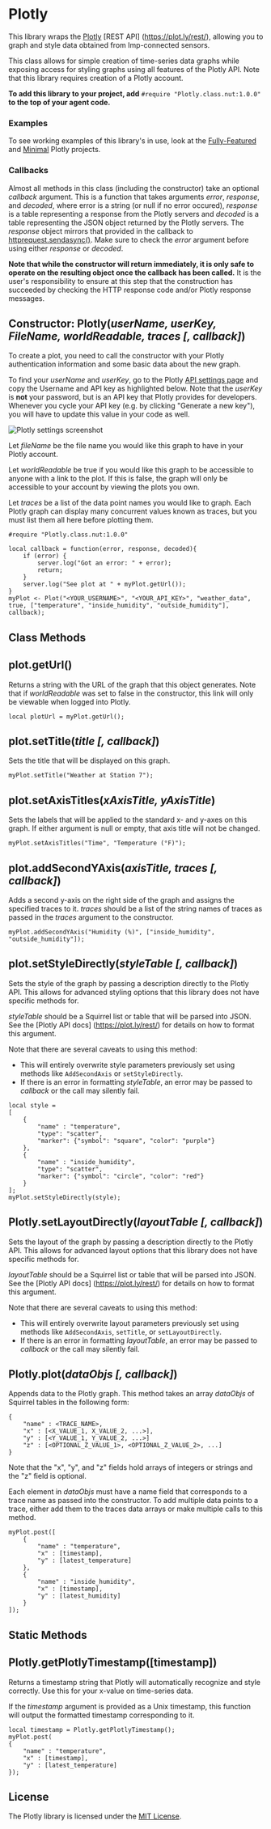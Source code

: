 # Plotly

This library wraps the [Plotly](https://plot.ly/) [REST API] (https://plot.ly/rest/), allowing you to graph and style data obtained from Imp-connected sensors.

This class allows for simple creation of time-series data graphs while exposing access for styling graphs using all features of the Plotly API.  Note that this library requires creation of a Plotly account.

**To add this library to your project, add** `#require "Plotly.class.nut:1.0.0"` **to the top of your agent code.**

### Examples

To see working examples of this library's in use, look at the [Fully-Featured](examples/full_featured) and [Minimal](examples/minimal) Plotly projects.

### Callbacks
Almost all methods in this class (including the constructor) take an optional *callback* argument.
This is a function that takes arguments *error*, *response*, and *decoded*, where error is a string (or null if no error occured), *response* is a table representing a response from the Plotly servers and *decoded* is a table representing the JSON object returned by the Plotly servers.  The *response* object mirrors that provided in the callback to [httprequest.sendasync()](https://electricimp.com/docs/api/httprequest/sendasync/).  Make sure to check the *error* argument before using either *response* or *decoded*.

**Note that while the constructor will return immediately, it is only safe to operate on the resulting object once the callback has been called.**  It is the user's responsibility to ensure at this step that the construction has succeeded by checking the HTTP response code and/or Plotly response messages.

## Constructor: Plotly(*userName, userKey, FileName, worldReadable, traces [, callback]*)

To create a plot, you need to call the constructor with your Plotly authentication information and some basic data about the new graph.

To find your *userName* and *userKey*, go to the Plotly [API settings page](https://plot.ly/settings/api) and copy the Username and API key as highlighted below.  Note that the *userKey* is **not** your password, but is an API key that Plotly provides for developers.  Whenever you cycle your API key (e.g. by clicking "Generate a new key"), you will have to update this value in your code as well.

![Plotly settings screenshot](images/plotly_user_settings.png)

Let *fileName* be the file name you would like this graph to have in your Plotly account.

Let *worldReadable* be true if you would like this graph to be accessible to anyone with a link to the plot.  If this is false, the graph will only be accessible to your account by viewing the plots you own.

Let *traces* be a list of the data point names you would like to graph.  Each Plotly graph can display many concurrent values known as traces, but you must list them all here before plotting them.

```squirrel
#require "Plotly.class.nut:1.0.0"

local callback = function(error, response, decoded){
    if (error) {
        server.log("Got an error: " + error);
        return;
    }
    server.log("See plot at " + myPlot.getUrl());
}
myPlot <- Plot("<YOUR_USERNAME>", "<YOUR_API_KEY>", "weather_data", true, ["temperature", "inside_humidity", "outside_humidity"], callback);
```

## Class Methods

## plot.getUrl()

Returns a string with the URL of the graph that this object generates.  Note that if *worldReadable* was set to false in the constructor, this link will only be viewable when logged into Plotly.

```squirrel
local plotUrl = myPlot.getUrl();
```

## plot.setTitle(*title [, callback]*)

Sets the title that will be displayed on this graph.

```squirrel
myPlot.setTitle("Weather at Station 7");
```

## plot.setAxisTitles(*xAxisTitle, yAxisTitle*)

Sets the labels that will be applied to the standard x- and y-axes on this graph.  If either argument is null or empty, that axis title will not be changed.

```squirrel
myPlot.setAxisTitles("Time", "Temperature (°F)");
```

## plot.addSecondYAxis(*axisTitle, traces [, callback]*)

Adds a second y-axis on the right side of the graph and assigns the specified traces to it.  *traces* should be a list of the string names of traces as passed in the *traces* argument to the constructor.

```squirrel
myPlot.addSecondYAxis("Humidity (%)", ["inside_humidity", "outside_humidity"]);
```

## plot.setStyleDirectly(*styleTable [, callback]*)

Sets the style of the graph by passing a description directly to the Plotly API.  This allows for advanced styling options that this library does not have specific methods for.

*styleTable* should be a Squirrel list or table that will be parsed into JSON.  See the [Plotly API docs] (https://plot.ly/rest/) for details on how to format this argument.

Note that there are several caveats to using this method:

- This will entirely overwrite style parameters previously set using methods like `AddSecondAxis` or `setStyleDirectly`.
- If there is an error in formatting *styleTable*, an error may be passed to *callback* or the call may silently fail.

```squirrel
local style =
[
    {
        "name" : "temperature",
        "type": "scatter",
        "marker": {"symbol": "square", "color": "purple"}
    },
    {
        "name" : "inside_humidity",
        "type": "scatter",
        "marker": {"symbol": "circle", "color": "red"}
    }
];
myPlot.setStyleDirectly(style);
```

## Plotly.setLayoutDirectly(*layoutTable [, callback]*)

Sets the layout of the graph by passing a description directly to the Plotly API.  This allows for advanced layout options that this library does not have specific methods for.

*layoutTable* should be a Squirrel list or table that will be parsed into JSON.  See the [Plotly API docs] (https://plot.ly/rest/) for details on how to format this argument.

Note that there are several caveats to using this method:

- This will entirely overwrite layout parameters previously set using methods like `AddSecondAxis`, `setTitle`, or `setLayoutDirectly`.
- If there is an error in formatting *layoutTable*, an error may be passed to *callback* or the call may silently fail.

## Plotly.plot(*dataObjs [, callback]*)

Appends data to the Plotly graph.  This method takes an array *dataObjs* of Squirrel tables in the following form:

```squirrel
{
    "name" : <TRACE_NAME>,
    "x" : [<X_VALUE_1, X_VALUE_2, ...>],
    "y" : [<Y_VALUE_1, Y_VALUE_2, ...>]
    "z" : [<OPTIONAL_Z_VALUE_1>, <OPTIONAL_Z_VALUE_2>, ...]
}
```

Note that the "x", "y", and "z" fields hold arrays of integers or strings and the "z" field is optional.

Each element in *dataObjs* must have a name field that corresponds to a trace name as passed into the constructor.  To add multiple data points to a trace, either add them to the traces data arrays or make multiple calls to this method.

```squirrel
myPlot.post([
    {
        "name" : "temperature",
        "x" : [timestamp],
        "y" : [latest_temperature]
    },
    {
        "name" : "inside_humidity",
        "x" : [timestamp],
        "y" : [latest_humidity]
    }
]);
```

## Static Methods

## Plotly.getPlotlyTimestamp([timestamp])

Returns a timestamp string that Plotly will automatically recognize and style correctly.  Use this for your x-value on time-series data.

If the *timestamp* argument is provided as a Unix timestamp, this function will output the formatted timestamp corresponding to it.

```squirrel
local timestamp = Plotly.getPlotlyTimestamp();
myPlot.post(
{
    "name" : "temperature",
    "x" : [timestamp],
    "y" : [latest_temperature]
});
```

## License

The Plotly library is licensed under the [MIT License](./LICENSE).

